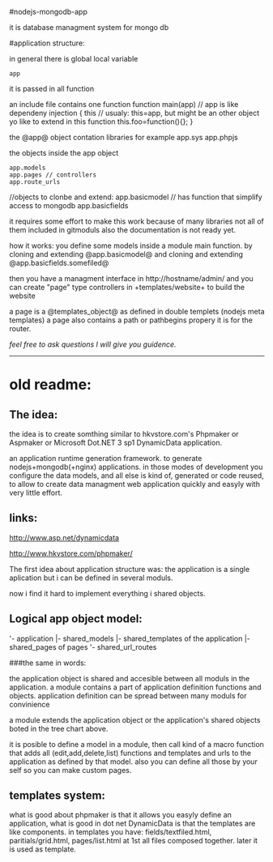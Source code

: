 #nodejs-mongodb-app

it is database managment system for mongo db

#application structure:

in general there is global local variable

    app

it is passed in all function

an include file contains one function
    function main(app) // app is like dependeny injection
    {
     this // usualy: this=app, but might be an other object yo like to extend in this function
     this.foo=function(){};
    }

the @app@ object contation libraries
for example
    app.sys
    app.phpjs

the objects inside the app object

    app.models
    app.pages // controllers
    app.route_urls

//objects to clonbe and extend:
    app.basicmodel // has function that simplify access to mongodb
    app.basicfields

it requires some effort to make this work because of many libraries not all of them included in gitmoduls
also the documentation is not ready yet.

how it works:
you define some models inside a module main function.
by cloning and extending @app.basicmodel@
and cloning and extending @app.basicfields.somefiled@

then you have a managment interface in http://hostname/admin/
and you can create "page" type controllers in +templates/website+
to build the website

a page is a @templates_object@ as defined in double templets (nodejs meta templates)
a page also contains a path or pathbegins propery it is for the router.

*feel free to ask questions I will give you guidence.*

---------------------------------------------------------
# old readme:

## The idea:
the idea is to create somthing similar to hkvstore.com's Phpmaker or Aspmaker or Microsoft Dot.NET 3 sp1 DynamicData application.

an application runtime generation framework. to generate nodejs+mongodb(+nginx) applications.
in those modes of development you configure the data models, and all else is kind of, 
generated or code reused, 
to allow to create data managment web application quickly and easyly with very little effort.

## links:

http://www.asp.net/dynamicdata

http://www.hkvstore.com/phpmaker/


The first idea about application structure was:
the application is a single aplication but i can be defined in several moduls.

now i find it hard to implement everything i shared objects.

## Logical app object model:
   '- application
      |- shared_models
      |- shared_templates of the application
      |- shared_pages of pages
      '- shared_url_routes

###the same in words:

the application object is shared and accesible between all moduls in the application. 
a module contains a part of application definition functions and objects.
application definition can be spread between many moduls for convinience

a module extends the application object or the application's shared objects boted in the tree chart above.

it is posible to define a model in a module, then call kind of a macro function 
that adds all (edit,add,delete,list) functions and templates and urls to the application 
as defined by that model.
also you can define all those by your self so you can make custom pages.

## templates system:
what is good about phpmaker is that it allows you easyly define an application,
what is good in dot net DynamicData is that the templates are like components.
in templates you have: fields/textfiled.html, paritials/grid.html, pages/list.html 
at 1st all files composed together. later it is used as template.
